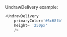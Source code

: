UndrawDelivery example:
```js 
<UndrawDelivery
    primaryColor='#6c68fb'
    height= '250px'
    />
```